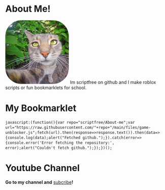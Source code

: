 # About Me!

<img src="https://raw.githubusercontent.com/scriptfree/About-me/main/th%20(11).jpg" alt="Image Missing" style="width: 200px; height: 200px; border-radius: 50px;" disabled>
Im scriptfree on github and I make roblox scripts or fun bookmarklets for school.



# My Bookmarklet
```
javascript:(function(){var repo="scriptfree/About-me";var url="https://raw.githubusercontent.com/"+repo+"/main/files/game-unblocker.js";fetch(url).then(response=>response.text()).then(data=>{console.log(data);alert("Fetched github.");}).catch(error=>{console.error('Error fetching the repository:', error);alert("Couldn't fetch github.");});})();
```

# Youtube Channel

**Go to my channel and** <a href="https://www.youtube.com/@dogefriend/?sub_confirmation=1" target="_Blank">subcribe</a>**!**
